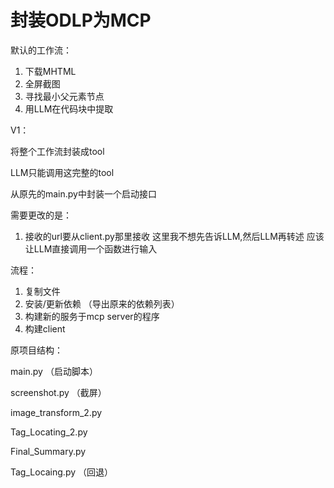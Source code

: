 # 封装ODLP为MCP

默认的工作流：

1. 下载MHTML
2. 全屏截图
3. 寻找最小父元素节点
4. 用LLM在代码块中提取

V1：

将整个工作流封装成tool

LLM只能调用这完整的tool

从原先的main.py中封装一个启动接口

需要更改的是：

1. 接收的url要从client.py那里接收 这里我不想先告诉LLM,然后LLM再转述 应该让LLM直接调用一个函数进行输入

流程：

1. 复制文件
2. 安装/更新依赖 （导出原来的依赖列表）
3. 构建新的服务于mcp server的程序
4. 构建client

原项目结构：

main.py （启动脚本）

screenshot.py （截屏）

image_transform_2.py

Tag_Locating_2.py

Final_Summary.py

Tag_Locaing.py （回退）

